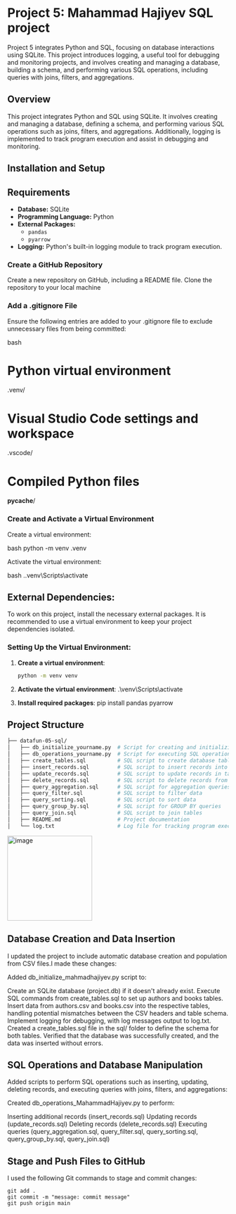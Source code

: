# Project 5: Mahammad Hajiyev SQL project
Project 5 integrates Python and SQL, focusing on database interactions using SQLite. This project introduces logging, a useful tool for debugging and monitoring projects, and involves creating and managing a database, building a schema, and performing various SQL operations, including queries with joins, filters, and aggregations.

## Overview
This project integrates Python and SQL using SQLite. It involves creating and managing a database, defining a schema, and performing various SQL operations such as joins, filters, and aggregations. Additionally, logging is implemented to track program execution and assist in debugging and monitoring.

## Installation and Setup


## Requirements
- **Database:** SQLite
- **Programming Language:** Python
- **External Packages:** 
  - `pandas`
  - `pyarrow`
- **Logging:** Python's built-in logging module to track program execution.

### Create a GitHub Repository

Create a new repository on GitHub, including a README file.
Clone the repository to your local machine

### Add a .gitignore File

Ensure the following entries are added to your .gitignore file to exclude unnecessary files from being committed:

bash

# Python virtual environment
.venv/

# Visual Studio Code settings and workspace
.vscode/

# Compiled Python files
__pycache__/

### Create and Activate a Virtual Environment

Create a virtual environment:

bash
python -m venv .venv


Activate the virtual environment:

bash
.\.venv\Scripts\activate

## External Dependencies:
To work on this project, install the necessary external packages. It is recommended to use a virtual
environment to keep your project dependencies isolated.


### Setting Up the Virtual Environment:
1. **Create a virtual environment**:
   ```bash
   python -m venv venv

2. **Activate the virtual environment**:
    .\venv\Scripts\activate

3. **Install required packages**:
    pip install pandas pyarrow

## Project Structure
```bash
├── datafun-05-sql/
│   ├── db_initialize_yourname.py  # Script for creating and initializing the database
│   ├── db_operations_yourname.py  # Script for executing SQL operations
│   ├── create_tables.sql          # SQL script to create database tables
│   ├── insert_records.sql         # SQL script to insert records into tables
│   ├── update_records.sql         # SQL script to update records in tables
│   ├── delete_records.sql         # SQL script to delete records from tables
│   ├── query_aggregation.sql      # SQL script for aggregation queries
│   ├── query_filter.sql           # SQL script to filter data
│   ├── query_sorting.sql          # SQL script to sort data
│   ├── query_group_by.sql         # SQL script for GROUP BY queries
│   ├── query_join.sql             # SQL script to join tables
│   ├── README.md                  # Project documentation
│   └── log.txt                    # Log file for tracking program execution

```
<img width="193" alt="image" src="https://github.com/user-attachments/assets/314db54f-217f-4ea7-a8ac-357354189a59">

## Database Creation and Data Insertion

I updated the project to include automatic database creation and population from CSV files.I made these changes:

Added db_initialize_mahmadhajiyev.py script to:

Create an SQLite database (project.db) if it doesn't already exist.
Execute SQL commands from create_tables.sql to set up authors and books tables.
Insert data from authors.csv and books.csv into the respective tables, handling potential mismatches between the CSV headers and table schema.
Implement logging for debugging, with log messages output to log.txt.
Created a create_tables.sql file in the sql/ folder to define the schema for both tables. Verified that the database was successfully created, and the data was inserted without errors.


## SQL Operations and Database Manipulation

Added scripts to perform SQL operations such as inserting, updating, deleting records, and executing queries with joins, filters, and aggregations:

Created db_operations_MahammadHajiyev.py to perform:

Inserting additional records (insert_records.sql)
Updating records (update_records.sql)
Deleting records (delete_records.sql)
Executing queries (query_aggregation.sql, query_filter.sql, query_sorting.sql, query_group_by.sql, query_join.sql)

## Stage and Push Files to GitHub
I used the following Git commands to stage and commit changes:

```
git add .
git commit -m "message: commit message"
git push origin main
```

